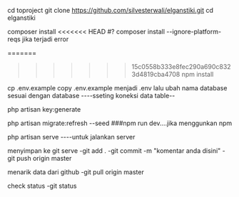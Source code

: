 cd toproject
git clone https://github.com/silvesterwali/elganstiki.git
cd elganstiki

composer install
<<<<<<< HEAD
#? composer install --ignore-platform-reqs jika terjadi error

=======
 
>>>>>>> 15c0558b333e8fec290a690c8323d4819cba4708
npm install

cp .env.example
copy .env.example menjadi .env lalu ubah nama database sesuai dengan database
----sseting koneksi data table--

php artisan key:generate

php artisan migrate:refresh --seed
###npm run dev....jika menggunkan npm

php artisan serve ----untuk jalankan server

menyimpan ke git serve
-git add .
-git commit -m "komentar anda disini"
-git push origin master

menarik data dari github
-git pull origin master

check status
-git status
